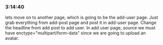 ### 3:14:40

lets move on to another page, which is going to be the add-user page. Just grab everything from add-post page and post it in add-user page. Change the headline from add post to add user.
In add user page, source we must have enctype="multipart/form-data" since we are going to upload an avatar.
